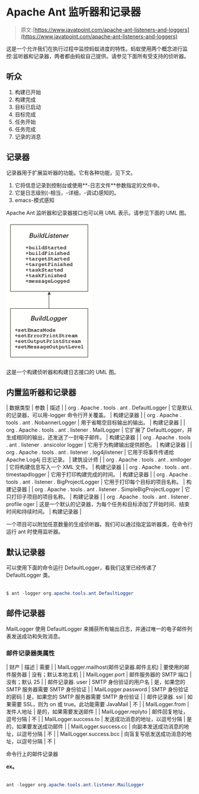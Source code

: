 # Apache Ant 监听器和记录器

> 原文:[https://www.javatpoint.com/apache-ant-listeners-and-loggers](https://www.javatpoint.com/apache-ant-listeners-and-loggers)

这是一个允许我们在执行过程中监控蚂蚁进度的特性。蚂蚁使用两个概念进行监控:监听器和记录器，两者都由蚂蚁自己提供。请参见下面所有受支持的侦听器。

## 听众

1.  构建已开始
2.  构建完成
3.  目标已启动
4.  目标完成
5.  任务开始
6.  任务完成
7.  记录的消息

## 记录器

记录器用于扩展监听器的功能。它有各种功能，见下文。

1.  它将信息记录到控制台或使用**-日志文件**参数指定的文件中。
2.  它是日志级别(-相当，-详细，-调试)感知的。
3.  emacs-模式感知

Apache Ant 监听器和记录器接口也可以用 UML 表示。请参见下面的 UML 图。

![Apache Ant Listeners and Loggers](img/06488de746fdee7f009d874b12fedec8.png)

这是一个构建侦听器和构建日志接口的 UML 图。

## 内置监听器和记录器

| 数据类型 | 参数 | 描述 |
| org . Apache . tools . ant . DefaultLogger | 它是默认的记录器，可以用-logger 命令行开关覆盖。 | 构建记录器 |
| org . Apache . tools . ant . NobannerLogger | 用于省略空目标输出的输出。 | 构建记录器 |
| org . Apache . tools . ant . listener . MailLogger | 它扩展了 DefaultLogger，并生成相同的输出，还发送了一封电子邮件。 | 构建记录器 |
| org . Apache . tools . ant . listener . ansicolor logger | 它用于为构建输出提供颜色。 | 构建记录器 |
| org . Apache . tools . ant . listener . log4jlistener | 它用于将事件传递给 Apache Log4j 日志记录。 | 建筑设计师 |
| org . Apache . tools . ant . xmlloger | 它将构建信息写入一个 XML 文件。 | 构建记录器 |
| org . Apache . tools . ant . timestapdlogger | 它用于打印构建完成的时间。 | 构建记录器 |
| org . Apache . tools . ant . listener . BigProjectLogger | 它用于打印每个目标的项目名称。 | 构建记录器 |
| org . Apache . tools . ant . listener . SimpleBigProjectLogger | 它只打印子项目的项目名称。 | 构建记录器 |
| org . Apache . tools . ant . listener . profile oger | 这是一个默认的记录器，为每个任务和目标添加了开始时间、结束时间和持续时间。 | 构建记录器 |

一个项目可以附加任意数量的生成侦听器。我们可以通过指定监听器类，在命令行运行 ant 时使用监听器。

## 默认记录器

可以使用下面的命令运行 DefaultLogger，看我们这里已经传递了 DefaultLogger 类。

```java

$ ant -logger org.apache.tools.ant.DefaultLogger

```

## 邮件记录器

MailLogger 使用 DefaultLogger 来捕获所有输出日志，并通过唯一的电子邮件列表发送成功和失败消息。

### 邮件记录器类属性

| 财产 | 描述 | 需要 |
| MailLogger.mailhost(邮件记录器.邮件主机) | 要使用的邮件服务器 | 没有；默认本地主机 |
| MailLogger.port | 邮件服务器的 SMTP 端口 | 没有；默认 25 |
| 邮件记录器. user | SMTP 身份验证的用户名 | 是，如果您的 SMTP 服务器需要 SMTP 身份验证 |
| MailLogger.password | SMTP 身份验证的密码 | 是，如果您的 SMTP 服务器需要 SMTP 身份验证 |
| 邮件记录器. ssl | 如果需要 SSL，则为 on 或 true。此功能需要 JavaMail | 不 |
| MailLogger.from | 发件人地址 | 是的，如果需要发送邮件 |
| MailLogger.replyto | 邮件回复地址，逗号分隔 | 不 |
| MailLogger.success.to | 发送成功消息的地址，以逗号分隔 | 是的，如果要发送成功邮件 |
| MailLogger.success.cc | 向副本发送成功消息的地址，以逗号分隔 | 不 |
| MailLogger.success.bcc | 向盲复写纸发送成功消息的地址，以逗号分隔 | 不 |

命令行上的邮件记录器

**ex。**

```java

ant -logger org.apache.tools.ant.listener.MailLogger

```